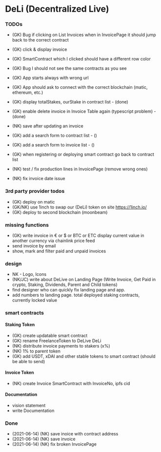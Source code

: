 # DeLi (Decentralized Live)

### TODOs
- (GK) Bug if clicking on List Invoices when in InvoicePage it should jump back to the correct contract
- (GK) click & display invoice
- (GK) SmartContract which I clicked should have a different row color 
- (GK) Bug I should not see the same contracts as you see
- (GK) App starts always with wrong url
- (GK) App should ask to connect with the correct blockchain (matic, ethereum, etc.) 
- (GK) display totalStakes, ourStake in contract list - (done)

- (GK) enable delete invoice in Invoice Table again (typescript problem) - (done)
- (NK) save after updating an invoice 
- (GK) add a search form to contract list - ()
- (GK) add a search form to invoice list - ()
- (GK) when registering or deploying smart contract go back to contract list
- (NK) test / fix production lines in InvoicePage (remove wrong ones)
- (NK) fix invoice date issue


### 3rd party provider todos
- (GK) deploy on matic
- (GK/NK) use 1inch to swap our (DeLi) token on site https://1inch.io/
- (GK) deploy to second blockchain (moonbeam)

### missing functions
- (GK)  write invoice in € or $ or BTC or ETC display current value in another currency via chainlink price feed 
- send invoice by email
- show, mark and filter paid and unpaid invoices 

### design
- NK - Logo, Icons
- (NK/JC) write about DeLive on Landing Page (Write Invoice, Get Paid in crypto, Staking, Dividends, Parent and Child tokens)
- find designer who can quickly fix landing page and app.
- add numbers to landing page. total deployed staking contracts, currently locked value

### smart contracts
#### Staking Token
- (GK) create updatable smart contract
- (GK) rename FreelanceToken to DeLive DeLi
- (NK) distribute invoice payments to stakers (x%)
- (NK) 1% to parent token 
- (GK) add USDT, xDAI and other stable tokens to smart contract (should be able to send)


#### Invoice Token
- (NK) create Invoice SmartContract with InvoiceNo, ipfs cid

#### Documentation
- vision statement
- write Documentation

### Done
- (2021-06-14) (NK) save inoice with contract address
- (2021-06-14) (NK) save invoice
- (2021-06-14) (NK) fix broken InvoicePage 